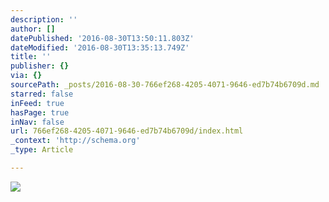 ```yaml
---
description: ''
author: []
datePublished: '2016-08-30T13:50:11.803Z'
dateModified: '2016-08-30T13:35:13.749Z'
title: ''
publisher: {}
via: {}
sourcePath: _posts/2016-08-30-766ef268-4205-4071-9646-ed7b74b6709d.md
starred: false
inFeed: true
hasPage: true
inNav: false
url: 766ef268-4205-4071-9646-ed7b74b6709d/index.html
_context: 'http://schema.org'
_type: Article

---
```

![](https://the-grid-user-content.s3-us-west-2.amazonaws.com/ccfd50d9-1d44-4a4e-a891-2ed473866334.jpg)